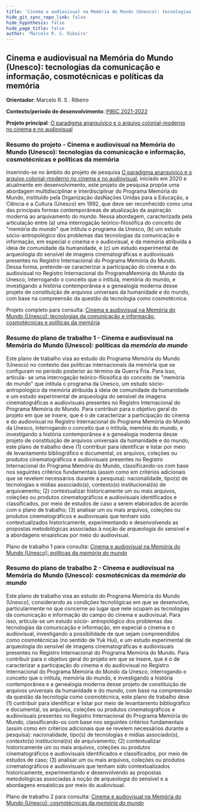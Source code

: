 ```yaml
---
title: 'Cinema e audiovisual na Memória do Mundo (Unesco): tecnologias da comunicação e informação, cosmotécnicas e políticas da memória'
hide_git_sync_repo_link: false
hide_hypothesis: false
hide_page_title: false
author: 'Marcelo R. S. Ribeiro'
---
```


## Cinema e audiovisual na Memória do Mundo (Unesco): tecnologias da comunicação e informação, cosmotécnicas e políticas da memória

**Orientador**: Marcelo R. S . Ribeiro

**Contexto/período de desenvolvimento**: [PIBIC 2021-2022](/atividades/2021-edital-iniciacao-cientifica)

**Projeto principal**: [O paradigma anarquívico e o arquivo colonial-moderno no cinema e no audiovisual](/projetos/pesquisa/o-paradigma-anarquivico)

### Resumo do projeto - Cinema e audiovisual na Memória do Mundo (Unesco): tecnologias da comunicação e informação, cosmotécnicas e políticas da memória

Inserindo-se no âmbito do projeto de pesquisa [O paradigma anarquívico e o arquivo colonial-moderno no cinema e no audiovisual](/projetos/pesquisa/o-paradigma-anarquivico), iniciado em 2020 e atualmente em desenvolvimento, este projeto de pesquisa propõe uma abordagem multidisciplinar e interdisciplinar do Programa Memória do Mundo, instituído pela Organização dasNações Unidas para a Educação, a Ciência e a Cultura (Unesco) em 1992, que deve ser reconhecido como uma das principais formas contemporâneas de atualização da aspiração moderna ao arquivamento do mundo. Nessa abordagem, caracterizada pela articulação entre (a) uma interrogação teórico-filosófica do conceito de "memória do mundo" que intitula o programa da Unesco, (b) um estudo sócio-antropológico dos problemas das tecnologias da comunicação e informação, em especial o cinema e o audiovisual, e da memória atribuída à ideia de comunidade da humanidade, e (c) um estudo experimental de arqueologia do sensível de imagens cinematográficas e audiovisuais presentes no Registro Internacional do Programa Memória do Mundo. Dessa forma, pretende-se caracterizar a participação do cinema e do audiovisual no Registro Internacional do ProgramaMemória do Mundo da Unesco, interrogando o conceito que o intitula, memória do mundo, e investigando a história contemporânea e a genealogia moderna desse projeto de constituição de arquivos universais da humanidade e do mundo, com base na compreensão da questão da tecnologia como cosmotécnica.

Projeto completo para consulta: [Cinema e audiovisual na Memória do Mundo (Unesco): tecnologias da comunicação e informação, cosmotécnicas e políticas da memória](Projeto_Cinema_e_audiovisual_na_Memória_do_Mundo_Unesco.pdf)

### Resumo do plano de trabalho 1 - Cinema e audiovisual na Memória do Mundo (Unesco): políticas da _memória do mundo_

Este plano de trabalho visa ao estudo do Programa Memória do Mundo (Unesco) no contexto das políticas internacionais da memória que se configuram no período posterior ao término da Guerra Fria. Para isso, articula- se uma interrogação teórico-filosófica do conceito de "memória do mundo" que intitula o programa da Unesco, um estudo sócio-antropológico da memória atribuída à ideia de comunidade da humanidade e um estudo experimental de arqueologia do sensível de imagens cinematográficas e audiovisuais presentes no Registro Internacional do Programa Memória do Mundo. Para contribuir para o objetivo geral do projeto em que se insere, que é o de caracterizar a participação do cinema e do audiovisual no Registro Internacional do Programa Memória do Mundo da Unesco, interrogando o conceito que o intitula, memória do mundo, e investigando a história contemporânea e a genealogia moderna desse projeto de constituição de arquivos universais da humanidade e do mundo, este plano de trabalho deve (1) contribuir para identificar e listar por meio de levantamento bibliográfico e documental, os arquivos, coleções ou produtos cinematográficos e audiovisuais presentes no Registro Internacional do Programa Memória do Mundo, classificando-os com base nos seguintes critérios fundamentais (assim como em critérios adicionais que se revelem necessários durante a pesquisa): nacionalidade, tipo(s) de tecnologias e mídias associado(s), contexto(s) institucional(is) de arquivamento; (2) contextualizar historicamente um ou mais arquivos, coleções ou produtos cinematográficos e audiovisuais identificados e classificados, por meio de estudos de caso a serem elaborados de acordo com o plano de trabalho; (3) analisar um ou mais arquivos, coleções ou produtos cinematográficos e audiovisuais que tenham sido contextualizados historicamente, experimentando e desenvolvendo as propostas metodológicas associadas à noção de arqueologia do sensível e a abordagens ensaísticas por meio do audiovisual.

Plano de trabalho 1 para consulta: [Cinema e audiovisual na Memória do Mundo (Unesco): políticas da _memória do mundo_](Plano_de_trabalho_1_-_Políticas_da_memória_do_mundo.pdf)

### Resumo do plano de trabalho 2 - Cinema e audiovisual na Memória do Mundo (Unesco): cosmotécnicas da _memória do mundo_

Este plano de trabalho visa ao estudo do Programa Memória do Mundo (Unesco), considerando as condições tecnológicas em que se desenvolve, particularmente no que concerne ao lugar que nele ocupam as tecnologias da comunicação e informação do campo do cinema e audiovisual. Para isso, articula-se um estudo sócio- antropológico dos problemas das tecnologias da comunicação e informação, em especial o cinema e o audiovisual, investigando a possibilidade de que sejam compreendidos como cosmotécnicas (no sentido de Yuk Hui), e um estudo experimental de arqueologia do sensível de imagens cinematográficas e audiovisuais presentes no Registro Internacional do Programa Memória do Mundo. Para contribuir para o objetivo geral do projeto em que se insere, que é o de caracterizar a participação do cinema e do audiovisual no Registro Internacional do Programa Memória do Mundo da Unesco, interrogando o conceito que o intitula, memória do mundo, e investigando a história contemporânea e a genealogia moderna desse projeto de constituição de arquivos universais da humanidade e do mundo, com base na compreensão da questão da tecnologia como cosmotécnica, este plano de trabalho deve (1) contribuir para identificar e listar por meio de levantamento bibliográfico e documental, os arquivos, coleções ou produtos cinematográficos e audiovisuais presentes no Registro Internacional do Programa Memória do Mundo, classificando-os com base nos seguintes critérios fundamentais (assim como em critérios adicionais que se revelem necessários durante a pesquisa): nacionalidade, tipo(s) de tecnologias e mídias associado(s), contexto(s) institucional(is) de arquivamento; (2) contextualizar historicamente um ou mais arquivos, coleções ou produtos cinematográficos e audiovisuais identificados e classificados, por meio de estudos de caso; (3) analisar um ou mais arquivos, coleções ou produtos cinematográficos e audiovisuais que tenham sido contextualizados historicamente, experimentando e desenvolvendo as propostas metodológicas associadas à noção de arqueologia do sensível e a abordagens ensaísticas por meio do audiovisual.

Plano de trabalho 2 para consulta: [Cinema e audiovisual na Memória do Mundo (Unesco): cosmotécnicas da _memória do mundo_](Plano_de_trabalho_2_-_Cosmotécnicas_da_memória_do_mundo.pdf)